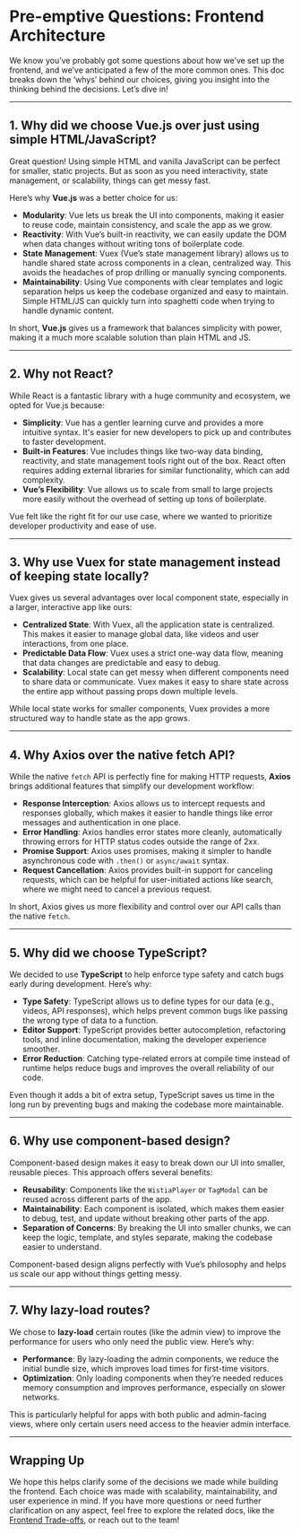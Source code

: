 # Pre-emptive Questions: Frontend Architecture

We know you’ve probably got some questions about how we’ve set up the frontend, and we’ve anticipated a few of the more common ones. This doc breaks down the ‘whys’ behind our choices, giving you insight into the thinking behind the decisions. Let’s dive in!

---

## 1. Why did we choose Vue.js over just using simple HTML/JavaScript?

Great question! Using simple HTML and vanilla JavaScript can be perfect for smaller, static projects. But as soon as you need interactivity, state management, or scalability, things can get messy fast.

Here’s why **Vue.js** was a better choice for us:

- **Modularity**: Vue lets us break the UI into components, making it easier to reuse code, maintain consistency, and scale the app as we grow.
- **Reactivity**: With Vue’s built-in reactivity, we can easily update the DOM when data changes without writing tons of boilerplate code.
- **State Management**: Vuex (Vue’s state management library) allows us to handle shared state across components in a clean, centralized way. This avoids the headaches of prop drilling or manually syncing components.
- **Maintainability**: Using Vue components with clear templates and logic separation helps us keep the codebase organized and easy to maintain. Simple HTML/JS can quickly turn into spaghetti code when trying to handle dynamic content.

In short, **Vue.js** gives us a framework that balances simplicity with power, making it a much more scalable solution than plain HTML and JS.

---

## 2. Why not React?

While React is a fantastic library with a huge community and ecosystem, we opted for Vue.js because:

- **Simplicity**: Vue has a gentler learning curve and provides a more intuitive syntax. It's easier for new developers to pick up and contributes to faster development.
- **Built-in Features**: Vue includes things like two-way data binding, reactivity, and state management tools right out of the box. React often requires adding external libraries for similar functionality, which can add complexity.
- **Vue’s Flexibility**: Vue allows us to scale from small to large projects more easily without the overhead of setting up tons of boilerplate.

Vue felt like the right fit for our use case, where we wanted to prioritize developer productivity and ease of use.

---

## 3. Why use Vuex for state management instead of keeping state locally?

Vuex gives us several advantages over local component state, especially in a larger, interactive app like ours:

- **Centralized State**: With Vuex, all the application state is centralized. This makes it easier to manage global data, like videos and user interactions, from one place.
- **Predictable Data Flow**: Vuex uses a strict one-way data flow, meaning that data changes are predictable and easy to debug.
- **Scalability**: Local state can get messy when different components need to share data or communicate. Vuex makes it easy to share state across the entire app without passing props down multiple levels.

While local state works for smaller components, Vuex provides a more structured way to handle state as the app grows.

---

## 4. Why Axios over the native fetch API?

While the native `fetch` API is perfectly fine for making HTTP requests, **Axios** brings additional features that simplify our development workflow:

- **Response Interception**: Axios allows us to intercept requests and responses globally, which makes it easier to handle things like error messages and authentication in one place.
- **Error Handling**: Axios handles error states more cleanly, automatically throwing errors for HTTP status codes outside the range of 2xx.
- **Promise Support**: Axios uses promises, making it simpler to handle asynchronous code with `.then()` or `async/await` syntax.
- **Request Cancellation**: Axios provides built-in support for canceling requests, which can be helpful for user-initiated actions like search, where we might need to cancel a previous request.

In short, Axios gives us more flexibility and control over our API calls than the native `fetch`.

---

## 5. Why did we choose TypeScript?

We decided to use **TypeScript** to help enforce type safety and catch bugs early during development. Here’s why:

- **Type Safety**: TypeScript allows us to define types for our data (e.g., videos, API responses), which helps prevent common bugs like passing the wrong type of data to a function.
- **Editor Support**: TypeScript provides better autocompletion, refactoring tools, and inline documentation, making the developer experience smoother.
- **Error Reduction**: Catching type-related errors at compile time instead of runtime helps reduce bugs and improves the overall reliability of our code.

Even though it adds a bit of extra setup, TypeScript saves us time in the long run by preventing bugs and making the codebase more maintainable.

---

## 6. Why use component-based design?

Component-based design makes it easy to break down our UI into smaller, reusable pieces. This approach offers several benefits:

- **Reusability**: Components like the `WistiaPlayer` or `TagModal` can be reused across different parts of the app.
- **Maintainability**: Each component is isolated, which makes them easier to debug, test, and update without breaking other parts of the app.
- **Separation of Concerns**: By breaking the UI into smaller chunks, we can keep the logic, template, and styles separate, making the codebase easier to understand.

Component-based design aligns perfectly with Vue’s philosophy and helps us scale our app without things getting messy.

---

## 7. Why lazy-load routes?

We chose to **lazy-load** certain routes (like the admin view) to improve the performance for users who only need the public view. Here’s why:

- **Performance**: By lazy-loading the admin components, we reduce the initial bundle size, which improves load times for first-time visitors.
- **Optimization**: Only loading components when they’re needed reduces memory consumption and improves performance, especially on slower networks.

This is particularly helpful for apps with both public and admin-facing views, where only certain users need access to the heavier admin interface.

---

## Wrapping Up

We hope this helps clarify some of the decisions we made while building the frontend. Each choice was made with scalability, maintainability, and user experience in mind. If you have more questions or need further clarification on any aspect, feel free to explore the related docs, like the [Frontend Trade-offs](./tradeoffs.md), or reach out to the team!
